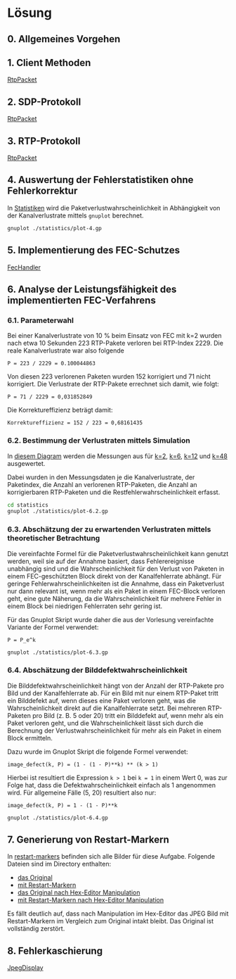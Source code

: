 # Lösung

## 0. Allgemeines Vorgehen

## 1. Client Methoden

[RtpPacket](src/rtp/RtpPacket.java) 

## 2. SDP-Protokoll 

[RtpPacket](src/rtp/RtpPacket.java) 

## 3. RTP-Protokoll

[RtpPacket](src/rtp/RtpPacket.java) 

## 4. Auswertung der Fehlerstatistiken ohne Fehlerkorrektur

In [Statistiken](statistics/plot-4.gp) wird die Paketverlustwahrscheinlichkeit
in Abhängigkeit von der Kanalverlustrate mittels `gnuplot` berechnet.

```bash
gnuplot ./statistics/plot-4.gp
```

## 5. Implementierung des FEC-Schutzes

[FecHandler](src/rtp/FecHandler.java)

## 6. Analyse der Leistungsfähigkeit des implementierten FEC-Verfahrens

### 6.1. Parameterwahl

Bei einer Kanalverlustrate von 10 % beim Einsatz von FEC mit k=2 wurden nach etwa 10 Sekunden
223 RTP-Pakete verloren bei RTP-Index 2229. Die reale Kanalverlustrate war also folgende

```
P = 223 / 2229 = 0.100044863
```

Von diesen 223 verlorenen Paketen wurden 152 korrigiert und 71 nicht korrigiert. 
Die Verlustrate der RTP-Pakete errechnet sich damit, wie folgt:

```
P = 71 / 2229 = 0,031852849
```

Die Korrektureffizienz beträgt damit:

```
Korrektureffizienz = 152 / 223 = 0,68161435
```

### 6.2. Bestimmung der Verlustraten mittels Simulation

In [diesem Diagram](./statistics/plot-6.2.gp) werden die Messungen aus
für [k=2](./statistics/k2_data.dat), [k=6](./statistics/k6_data.dat), 
[k=12](./statistics/k12_data.dat) und [k=48](./statistics/k48_data.dat) ausgewertet.

Dabei wurden in den Messungsdaten je die Kanalverlustrate, der Paketindex, die Anzahl
an verlorenen RTP-Paketen, die Anzahl an korrigierbaren RTP-Paketen und die Restfehlerwahrscheinlichkeit
erfasst.

```bash
cd statistics
gnuplot ./statistics/plot-6.2.gp
```

### 6.3. Abschätzung der zu erwartenden Verlustraten mittels theoretischer Betrachtung

Die vereinfachte Formel für die Paketverlustwahrscheinlichkeit kann genutzt werden, 
weil sie auf der Annahme basiert, dass Fehlerereignisse unabhängig sind und die Wahrscheinlichkeit
für den Verlust von Paketen in einem FEC-geschützten Block direkt von der Kanalfehlerrate abhängt. 
Für geringe Fehlerwahrscheinlichkeiten ist die Annahme, dass ein Paketverlust nur dann relevant ist, 
wenn mehr als ein Paket in einem FEC-Block verloren geht, eine gute Näherung, da die Wahrscheinlichkeit 
für mehrere Fehler in einem Block bei niedrigen Fehlerraten sehr gering ist.

Für das Gnuplot Skript wurde daher die aus der Vorlesung vereinfachte Variante der Formel verwendet:

`P = P_e^k`

```bash
gnuplot ./statistics/plot-6.3.gp
```

### 6.4. Abschätzung der Bilddefektwahrscheinlichkeit

Die Bilddefektwahrscheinlichkeit hängt von der Anzahl der RTP-Pakete pro Bild und der Kanalfehlerrate ab. 
Für ein Bild mit nur einem RTP-Paket tritt ein Bilddefekt auf, wenn dieses eine Paket verloren geht, 
was die Wahrscheinlichkeit direkt auf die Kanalfehlerrate setzt. Bei mehreren RTP-Paketen pro Bild (z. B. 5 oder 20) 
tritt ein Bilddefekt auf, wenn mehr als ein Paket verloren geht, und die Wahrscheinlichkeit lässt sich durch 
die Berechnung der Verlustwahrscheinlichkeit für mehr als ein Paket in einem Block ermitteln.

Dazu wurde im Gnuplot Skript die folgende Formel verwendet:

`image_defect(k, P) = (1 - (1 - P)**k) ** (k > 1)`

Hierbei ist resultiert die Expression `k > 1` bei `k = 1` in einem Wert 0, was zur Folge hat, dass die
Defektwahrscheinlichkeit einfach als 1 angenommen wird. Für allgemeine Fälle (5, 20) resultiert also
nur:

`image_defect(k, P) = 1 - (1 - P)**k`

```bash 
gnuplot ./statistics/plot-6.4.gp
```

## 7. Generierung von Restart-Markern

In [restart-markers](images/restart-markers) befinden sich alle Bilder für diese
Aufgabe. Folgende Dateien sind im Directory enthalten:

- [das Original](images/restart-markers/htw-0080.jpeg)
- [mit Restart-Markern](images/restart-markers/htw-0080-restart.jpeg)
- [das Original nach Hex-Editor Manipulation](images/restart-markers/htw-0080-broken.jpeg)
- [mit Restart-Markern nach Hex-Editor Manipulation](images/restart-markers/htw-0080-restart-broken.jpeg)

Es fällt deutlich auf, dass nach Manipulation im Hex-Editor das JPEG Bild mit Restart-Markern 
im Vergleich zum Original intakt bleibt. Das Original ist vollständig zerstört.

## 8. Fehlerkaschierung

[JpegDisplay](src/JpegDisplay.java)

